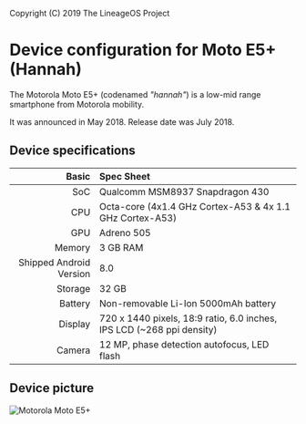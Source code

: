 Copyright (C) 2019 The LineageOS Project

Device configuration for Moto E5+ (Hannah)
=========================================

The Motorola Moto E5+ (codenamed _"hannah"_) is a low-mid range smartphone from Motorola mobility.

It was announced in May 2018. Release date was July 2018.

## Device specifications

Basic   | Spec Sheet
-------:|:-------------------------
SoC     | Qualcomm MSM8937 Snapdragon 430
CPU     | Octa-core (4x1.4 GHz Cortex-A53 & 4x 1.1 GHz Cortex-A53)
GPU     | Adreno 505
Memory  | 3 GB RAM
Shipped Android Version | 8.0
Storage | 32 GB
Battery | Non-removable Li-Ion 5000mAh battery
Display | 720 x 1440 pixels, 18:9 ratio, 6.0 inches, IPS LCD (~268 ppi density)
Camera  | 12 MP, phase detection autofocus, LED flash

## Device picture

![Motorola Moto E5+](https://www.tmonews.com/wp-content/uploads/2018/07/motoe5plustmobile-660x532.jpg "Moto E5+ in blue")

